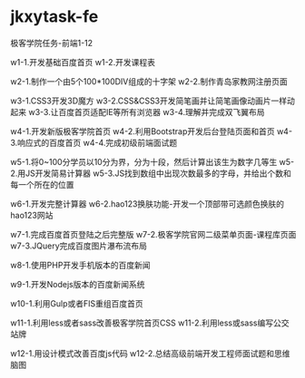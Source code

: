# jkxytask-fe
极客学院任务-前端1-12

w1-1.开发基础百度首页
w1-2.开发课程表

w2-1.制作一个由5个100*100DIV组成的十字架
w2-2.制作青岛家教网注册页面

w3-1.CSS3开发3D魔方
w3-2.CSS&CSS3开发简笔画并让简笔画像动画片一样动起来
w3-3.让百度首页适配IE等所有浏览器
w3-4.理解并完成双飞翼布局

w4-1.开发新版极客学院首页
w4-2.利用Bootstrap开发后台登陆页面和首页
w4-3.响应式的百度首页
w4-4.完成初级前端面试题

w5-1.将0~100分学员以10分为界，分为十段，然后计算出该生为数字几等生
w5-2.用JS开发简易计算器
w5-3.JS找到数组中出现次数最多的字母，并给出个数和每一个所在的位置

w6-1.开发完整计算器
w6-2.hao123换肤功能-开发一个顶部带可选颜色换肤的hao123网站

w7-1.完成百度首页登陆之后完整版
w7-2.极客学院官网二级菜单页面-课程库页面
w7-3.JQuery完成百度图片瀑布流布局

w8-1.使用PHP开发手机版本的百度新闻

w9-1.开发Nodejs版本的百度新闻系统

w10-1.利用Gulp或者FIS重组百度首页

w11-1.利用less或者sass改善极客学院首页CSS
w11-2.利用less或sass编写公交站牌

w12-1.用设计模式改善百度js代码
w12-2.总结高级前端开发工程师面试题和思维脑图